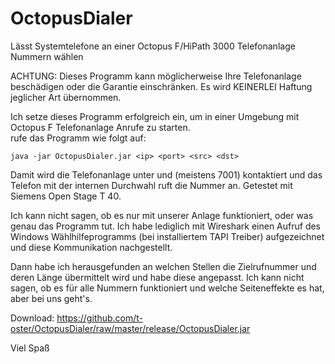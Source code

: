 # OctopusDialer
Lässt Systemtelefone an einer Octopus F/HiPath 3000 Telefonanlage Nummern wählen

ACHTUNG: Dieses Programm kann möglicherweise Ihre Telefonanlage beschädigen oder die Garantie einschränken. Es wird KEINERLEI Haftung jeglicher Art übernommen.

Ich setze dieses Programm erfolgreich ein, um in einer Umgebung mit Octopus F Telefonanlage Anrufe zu starten.  
rufe das Programm wie folgt auf:

```
java -jar OctopusDialer.jar <ip> <port> <src> <dst>
```

Damit wird die Telefonanlage unter <ip> und <port> (meistens 7001) kontaktiert und das Telefon mit der internen Durchwahl <src> ruft die Nummer <dst> an. Getestet
mit Siemens Open Stage T 40.

Ich kann nicht sagen, ob es nur mit unserer Anlage funktioniert, oder was genau das Programm tut. Ich habe lediglich mit Wireshark
einen Aufruf des Windows Wählhilfeprogramms (bei installiertem TAPI Treiber) aufgezeichnet und diese Kommunikation
nachgestellt.

Dann habe ich herausgefunden an welchen Stellen die Zielrufnummer und deren Länge übermittelt wird und habe diese angepasst.
Ich kann nicht sagen, ob es für alle Nummern funktioniert und welche Seiteneffekte es hat, aber bei uns geht's.

Download: https://github.com/t-oster/OctopusDialer/raw/master/release/OctopusDialer.jar

Viel Spaß
